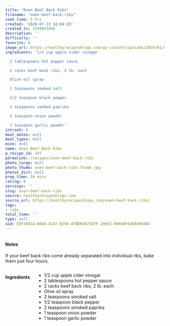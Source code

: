 ```yaml
---
title: "Oven Beef Back Ribs"
filename: "oven-beef-back-ribs"
cook_time: 5 hrs
created: '2020-07-13 18:04:20'
created_ts: 1594663460
description: ''
difficulty: ''
favorite: 0
image_url: https://healthyrecipesblogs.com/wp-content/uploads/2016/01/oven-beef-ribs-1-300x201.jpg
ingredients: '1/2 cup apple cider vinegar

  2 tablespoons hot pepper sauce

  2 racks beef back ribs, 2 lb. each

  Olive oil spray

  2 teaspoons smoked salt

  1/2 teaspoon black pepper

  2 teaspoons smoked paprika

  1 teaspoon onion powder

  1 teaspoon garlic powder'
intrash: 0
meal_dates: null
meal_types: null
mine: null
name: Oven Beef Back Ribs
p_recipe_id: 247
permalink: /recipes/oven-beef-back-ribs
photo_large: null
photo_thumb: oven-beef-back-ribs-thumb.jpg
photos_dict: null
prep_time: 10 mins
rating: 0
servings: ''
slug: oven-beef-back-ribs
source: healthyrecipesblogs.com
source_url: https://healthyrecipesblogs.com/oven-beef-back-ribs/
tags:
- ribs
total_time: ''
type: null
uid: E8F3081A-B668-4CA7-B29A-87BDB467CD7F-29053-00040F43EB49D4B4
---
```

<div class="large-8 medium-7 columns" id="writeup">		<div id="notes"><h4>Notes</h4>
<div class="box box-notes"><p>If your beef back ribs come already separated into individual ribs, bake them just four hours.</p>
</div></div>	</div><!-- #writeup -->
</div><!-- #row-one -->
<div class="row" id="row-two">	<div class="medium-4 small-5 columns" id="ingredients"><h4>Ingredients</h4><div class="box box-ingredients content"><ul>
<li>1/2 cup apple cider vinegar</li>
<li>2 tablespoons hot pepper sauce</li>
<li>2 racks beef back ribs, 2 lb. each</li>
<li>Olive oil spray</li>
<li>2 teaspoons smoked salt</li>
<li>1/2 teaspoon black pepper</li>
<li>2 teaspoons smoked paprika</li>
<li>1 teaspoon onion powder</li>
<li>1 teaspoon garlic powder</li>
</ul>
</div>	</div>	<div class="medium-6 small-7 columns" id="directions">	</div>